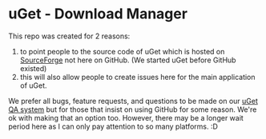 # uGet - Download Manager

This repo was created for 2 reasons:

1. to point people to the source code of uGet which is hosted on [SourceForge](https://sourceforge.net/p/urlget/uget2/ci/master/tree/) not here on GitHub. (We started uGet before GitHub existed)
2. this will also allow people to create issues here for the main application of uGet.

We prefer all bugs, feature requests, and questions to be made on our [uGet QA system](https://ugetdm.com/qa) but for those that insist on using GitHub for some reason. We're ok with making that an option too. However, there may be a longer wait period here as I can only pay attention to so many platforms. :D
